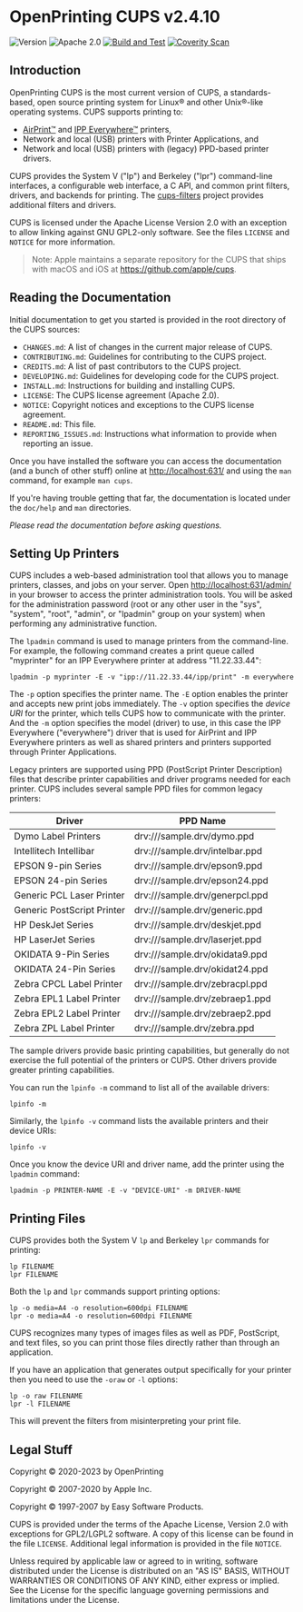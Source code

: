 OpenPrinting CUPS v2.4.10
=========================

![Version](https://img.shields.io/github/v/release/openprinting/cups?include_prereleases)
![Apache 2.0](https://img.shields.io/github/license/openprinting/cups)
[![Build and Test](https://github.com/OpenPrinting/cups/workflows/Build%20and%20Test/badge.svg)](https://github.com/OpenPrinting/cups/actions/workflows/build.yml)
[![Coverity Scan](https://img.shields.io/coverity/scan/23806)](https://scan.coverity.com/projects/openprinting-cups)


Introduction
------------

OpenPrinting CUPS is the most current version of CUPS, a standards-based, open
source printing system for Linux® and other Unix®-like operating systems.  CUPS
supports printing to:

- [AirPrint™][1] and [IPP Everywhere™][2] printers,
- Network and local (USB) printers with Printer Applications, and
- Network and local (USB) printers with (legacy) PPD-based printer drivers.

CUPS provides the System V ("lp") and Berkeley ("lpr") command-line interfaces,
a configurable web interface, a C API, and common print filters, drivers, and
backends for printing.  The [cups-filters][3] project provides additional
filters and drivers.

CUPS is licensed under the Apache License Version 2.0 with an exception to allow
linking against GNU GPL2-only software.  See the files `LICENSE` and `NOTICE`
for more information.

> Note: Apple maintains a separate repository for the CUPS that ships with macOS
> and iOS at <https://github.com/apple/cups>.

[1]: https://support.apple.com/en-us/HT201311
[2]: https://www.pwg.org/ipp/everywhere.html
[3]: https://github.com/openprinting/cups-filters


Reading the Documentation
-------------------------

Initial documentation to get you started is provided in the root directory of
the CUPS sources:

- `CHANGES.md`: A list of changes in the current major release of CUPS.
- `CONTRIBUTING.md`: Guidelines for contributing to the CUPS project.
- `CREDITS.md`: A list of past contributors to the CUPS project.
- `DEVELOPING.md`: Guidelines for developing code for the CUPS project.
- `INSTALL.md`: Instructions for building and installing CUPS.
- `LICENSE`: The CUPS license agreement (Apache 2.0).
- `NOTICE`: Copyright notices and exceptions to the CUPS license agreement.
- `README.md`: This file.
- `REPORTING_ISSUES.md`: Instructions what information to provide when reporting an issue.

Once you have installed the software you can access the documentation (and a
bunch of other stuff) online at <http://localhost:631/> and using the `man`
command, for example `man cups`.

If you're having trouble getting that far, the documentation is located under
the `doc/help` and `man` directories.

*Please read the documentation before asking questions.*


Setting Up Printers
-------------------

CUPS includes a web-based administration tool that allows you to manage
printers, classes, and jobs on your server.  Open <http://localhost:631/admin/>
in your browser to access the printer administration tools.  You will be asked
for the administration password (root or any other user in the "sys", "system",
"root", "admin", or "lpadmin" group on your system) when performing any
administrative function.

The `lpadmin` command is used to manage printers from the command-line.  For
example, the following command creates a print queue called "myprinter" for an
IPP Everywhere printer at address "11.22.33.44":

    lpadmin -p myprinter -E -v "ipp://11.22.33.44/ipp/print" -m everywhere

The `-p` option specifies the printer name.  The `-E` option enables the printer
and accepts new print jobs immediately.  The `-v` option specifies the *device
URI* for the printer, which tells CUPS how to communicate with the printer.  And
the `-m` option specifies the model (driver) to use, in this case the IPP
Everywhere ("everywhere") driver that is used for AirPrint and IPP Everywhere
printers as well as shared printers and printers supported through Printer
Applications.

Legacy printers are supported using PPD (PostScript Printer Description) files
that describe printer capabilities and driver programs needed for each printer.
CUPS includes several sample PPD files for common legacy printers:

   Driver                       | PPD Name
   -----------------------------|------------------------------
   Dymo Label Printers          | drv:///sample.drv/dymo.ppd
   Intellitech Intellibar       | drv:///sample.drv/intelbar.ppd
   EPSON 9-pin Series           | drv:///sample.drv/epson9.ppd
   EPSON 24-pin Series          | drv:///sample.drv/epson24.ppd
   Generic PCL Laser Printer    | drv:///sample.drv/generpcl.ppd
   Generic PostScript Printer   | drv:///sample.drv/generic.ppd
   HP DeskJet Series            | drv:///sample.drv/deskjet.ppd
   HP LaserJet Series           | drv:///sample.drv/laserjet.ppd
   OKIDATA 9-Pin Series         | drv:///sample.drv/okidata9.ppd
   OKIDATA 24-Pin Series        | drv:///sample.drv/okidat24.ppd
   Zebra CPCL Label Printer     | drv:///sample.drv/zebracpl.ppd
   Zebra EPL1 Label Printer     | drv:///sample.drv/zebraep1.ppd
   Zebra EPL2 Label Printer     | drv:///sample.drv/zebraep2.ppd
   Zebra ZPL Label Printer      | drv:///sample.drv/zebra.ppd

The sample drivers provide basic printing capabilities, but generally do not
exercise the full potential of the printers or CUPS.  Other drivers provide
greater printing capabilities.

You can run the `lpinfo -m` command to list all of the available drivers:

    lpinfo -m

Similarly, the `lpinfo -v` command lists the available printers and their device
URIs:

    lpinfo -v

Once you know the device URI and driver name, add the printer using the
`lpadmin` command:

    lpadmin -p PRINTER-NAME -E -v "DEVICE-URI" -m DRIVER-NAME


Printing Files
--------------

CUPS provides both the System V `lp` and Berkeley `lpr` commands for printing:

    lp FILENAME
    lpr FILENAME

Both the `lp` and `lpr` commands support printing options:

    lp -o media=A4 -o resolution=600dpi FILENAME
    lpr -o media=A4 -o resolution=600dpi FILENAME

CUPS recognizes many types of images files as well as PDF, PostScript, and text
files, so you can print those files directly rather than through an application.

If you have an application that generates output specifically for your printer
then you need to use the `-oraw` or `-l` options:

    lp -o raw FILENAME
    lpr -l FILENAME

This will prevent the filters from misinterpreting your print file.


Legal Stuff
-----------

Copyright © 2020-2023 by OpenPrinting

Copyright © 2007-2020 by Apple Inc.

Copyright © 1997-2007 by Easy Software Products.

CUPS is provided under the terms of the Apache License, Version 2.0 with
exceptions for GPL2/LGPL2 software.  A copy of this license can be found in the
file `LICENSE`.  Additional legal information is provided in the file `NOTICE`.

Unless required by applicable law or agreed to in writing, software distributed
under the License is distributed on an "AS IS" BASIS, WITHOUT WARRANTIES OR
CONDITIONS OF ANY KIND, either express or implied.  See the License for the
specific language governing permissions and limitations under the License.
